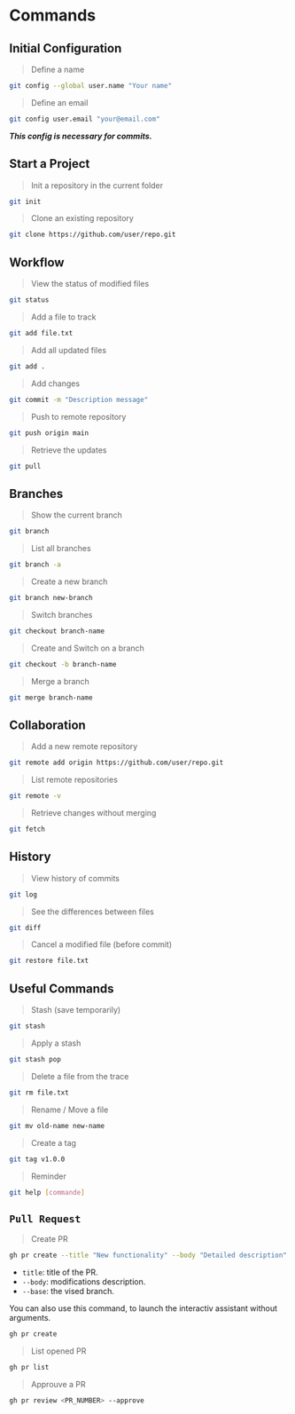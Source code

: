 <!-- Translated on 26/04/2025 -->

# Commands

## Initial Configuration

> Define a name
```bash
git config --global user.name "Your name"
```

> Define an email
```bash
git config user.email "your@email.com"
```

***This config is necessary for commits.***

## Start a Project

> Init a repository in the current folder
```bash
git init
```

> Clone an existing repository
```bash
git clone https://github.com/user/repo.git
```

## Workflow

> View the status of modified files
```bash
git status
```

> Add a file to track
```bash
git add file.txt
```

> Add all updated files
```bash
git add .
```

> Add changes
```bash
git commit -m "Description message"
```

> Push to remote repository
```bash
git push origin main
```

> Retrieve the updates
```bash
git pull
```

## Branches

> Show the current branch
```bash
git branch
```

> List all branches
```bash
git branch -a
```

> Create a new branch
```bash
git branch new-branch
```

> Switch branches
```bash
git checkout branch-name
```

> Create and Switch on a branch
```bash
git checkout -b branch-name
```

> Merge a branch
```bash
git merge branch-name
```

## Collaboration

> Add a new remote repository
```bash
git remote add origin https://github.com/user/repo.git
```

> List remote repositories
```bash
git remote -v
```

> Retrieve changes without merging
```bash
git fetch
```

## History

> View history of commits
```bash
git log
```

> See the differences between files
```bash
git diff
```

> Cancel a modified file (before commit)
```bash
git restore file.txt
```

## Useful Commands

> Stash (save temporarily)
```bash
git stash
```

> Apply a stash
```bash
git stash pop
```

> Delete a file from the trace
```bash
git rm file.txt
```

> Rename / Move a file
```bash
git mv old-name new-name
```

> Create a tag
```bash
git tag v1.0.0
```

> Reminder
```bash
git help [commande]
```

## `Pull Request`

> Create PR
```bash
gh pr create --title "New functionality" --body "Detailed description" --base <branch>
```
- `title`: title of the PR.
- `--body`: modifications description.
- `--base`: the vised branch.

You can also use this command, to launch the interactiv assistant without arguments.
```bash
gh pr create
```

> List opened PR
```bash
gh pr list
```

> Approuve a PR
```bash
gh pr review <PR_NUMBER> --approve
```
